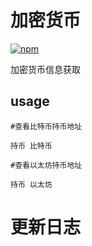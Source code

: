# 加密货币

[![npm](https://img.shields.io/npm/v/koishi-plugin-coin?style=flat-square)](https://www.npmjs.com/package/koishi-plugin-coin)

加密货币信息获取
## usage

```koishi
#查看比特币持币地址

持币 比特币

#查看以太坊持币地址

持币 以太坊
```

# 更新日志